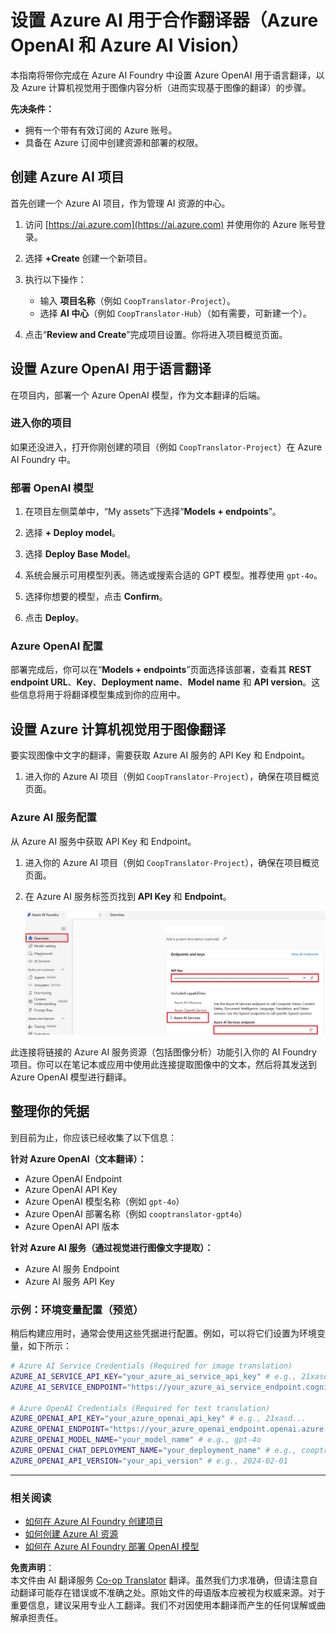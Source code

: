 <!--
CO_OP_TRANSLATOR_METADATA:
{
  "original_hash": "220341925e9a67a0e467d1ba94d3cf7d",
  "translation_date": "2025-05-07T14:18:21+00:00",
  "source_file": "getting_started/set-up-azure-ai.md",
  "language_code": "zh"
}
-->
# 设置 Azure AI 用于合作翻译器（Azure OpenAI 和 Azure AI Vision）

本指南将带你完成在 Azure AI Foundry 中设置 Azure OpenAI 用于语言翻译，以及 Azure 计算机视觉用于图像内容分析（进而实现基于图像的翻译）的步骤。

**先决条件：**
- 拥有一个带有有效订阅的 Azure 账号。
- 具备在 Azure 订阅中创建资源和部署的权限。

## 创建 Azure AI 项目

首先创建一个 Azure AI 项目，作为管理 AI 资源的中心。

1. 访问 [https://ai.azure.com](https://ai.azure.com) 并使用你的 Azure 账号登录。

1. 选择 **+Create** 创建一个新项目。

1. 执行以下操作：
   - 输入 **项目名称**（例如 `CoopTranslator-Project`）。
   - 选择 **AI 中心**（例如 `CoopTranslator-Hub`）（如有需要，可新建一个）。

1. 点击“**Review and Create**”完成项目设置。你将进入项目概览页面。

## 设置 Azure OpenAI 用于语言翻译

在项目内，部署一个 Azure OpenAI 模型，作为文本翻译的后端。

### 进入你的项目

如果还没进入，打开你刚创建的项目（例如 `CoopTranslator-Project`）在 Azure AI Foundry 中。

### 部署 OpenAI 模型

1. 在项目左侧菜单中，“My assets”下选择“**Models + endpoints**”。

1. 选择 **+ Deploy model**。

1. 选择 **Deploy Base Model**。

1. 系统会展示可用模型列表。筛选或搜索合适的 GPT 模型。推荐使用 `gpt-4o`。

1. 选择你想要的模型，点击 **Confirm**。

1. 点击 **Deploy**。

### Azure OpenAI 配置

部署完成后，你可以在“**Models + endpoints**”页面选择该部署，查看其 **REST endpoint URL**、**Key**、**Deployment name**、**Model name** 和 **API version**。这些信息将用于将翻译模型集成到你的应用中。

## 设置 Azure 计算机视觉用于图像翻译

要实现图像中文字的翻译，需要获取 Azure AI 服务的 API Key 和 Endpoint。

1. 进入你的 Azure AI 项目（例如 `CoopTranslator-Project`），确保在项目概览页面。

### Azure AI 服务配置

从 Azure AI 服务中获取 API Key 和 Endpoint。

1. 进入你的 Azure AI 项目（例如 `CoopTranslator-Project`），确保在项目概览页面。

1. 在 Azure AI 服务标签页找到 **API Key** 和 **Endpoint**。

    ![Find API Key and Endpoint](../../../getting_started/imgs/find-azure-ai-info.png)

此连接将链接的 Azure AI 服务资源（包括图像分析）功能引入你的 AI Foundry 项目。你可以在笔记本或应用中使用此连接提取图像中的文本，然后将其发送到 Azure OpenAI 模型进行翻译。

## 整理你的凭据

到目前为止，你应该已经收集了以下信息：

**针对 Azure OpenAI（文本翻译）：**
- Azure OpenAI Endpoint
- Azure OpenAI API Key
- Azure OpenAI 模型名称（例如 `gpt-4o`）
- Azure OpenAI 部署名称（例如 `cooptranslator-gpt4o`）
- Azure OpenAI API 版本

**针对 Azure AI 服务（通过视觉进行图像文字提取）：**
- Azure AI 服务 Endpoint
- Azure AI 服务 API Key

### 示例：环境变量配置（预览）

稍后构建应用时，通常会使用这些凭据进行配置。例如，可以将它们设置为环境变量，如下所示：

```bash
# Azure AI Service Credentials (Required for image translation)
AZURE_AI_SERVICE_API_KEY="your_azure_ai_service_api_key" # e.g., 21xasd...
AZURE_AI_SERVICE_ENDPOINT="https://your_azure_ai_service_endpoint.cognitiveservices.azure.com/"

# Azure OpenAI Credentials (Required for text translation)
AZURE_OPENAI_API_KEY="your_azure_openai_api_key" # e.g., 21xasd...
AZURE_OPENAI_ENDPOINT="https://your_azure_openai_endpoint.openai.azure.com/"
AZURE_OPENAI_MODEL_NAME="your_model_name" # e.g., gpt-4o
AZURE_OPENAI_CHAT_DEPLOYMENT_NAME="your_deployment_name" # e.g., cooptranslator-gpt4o
AZURE_OPENAI_API_VERSION="your_api_version" # e.g., 2024-02-01
```

---

### 相关阅读

- [如何在 Azure AI Foundry 创建项目](https://learn.microsoft.com/azure/ai-foundry/how-to/create-projects?tabs=ai-studio)
- [如何创建 Azure AI 资源](https://learn.microsoft.com/azure/ai-foundry/how-to/create-azure-ai-resource?tabs=portal)
- [如何在 Azure AI Foundry 部署 OpenAI 模型](https://learn.microsoft.com/en-us/azure/ai-foundry/how-to/deploy-models-openai)

**免责声明**：  
本文件由 AI 翻译服务 [Co-op Translator](https://github.com/Azure/co-op-translator) 翻译。虽然我们力求准确，但请注意自动翻译可能存在错误或不准确之处。原始文件的母语版本应被视为权威来源。对于重要信息，建议采用专业人工翻译。我们不对因使用本翻译而产生的任何误解或曲解承担责任。